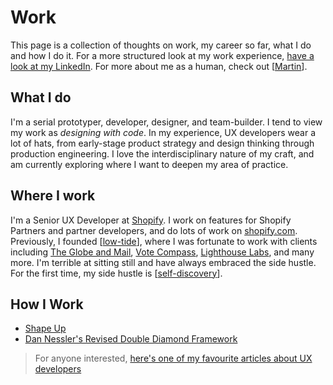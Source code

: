 # Work

This page is a collection of thoughts on work, my career so far, what I do and how I do it. For a more structured look at my work experience, [have a look at my LinkedIn](https://www.linkedin.com/in/martinlaws/). For more about me as a human, check out [[Martin]].

## What I do

I'm a serial prototyper, developer, designer, and team-builder. I tend to view my work as _designing with code_. In my experience, UX developers wear a lot of hats, from early-stage product strategy and design thinking through production engineering. I love the interdisciplinary nature of my craft, and am currently exploring where I want to deepen my area of practice.

## Where I work

I'm a Senior UX Developer at [Shopify](https://www.shopify.com). I work on features for Shopify Partners and partner developers, and do lots of work on [shopify.com](https://www.shopify.com). Previously, I founded [[low-tide]], where I was fortunate to work with clients including [The Globe and Mail](https://www.theglobeandmail.com/), [Vote Compass](https://votecompass.com/), [Lighthouse Labs](https://lighthouselabs.ca), and many more. I'm terrible at sitting still and have always embraced the side hustle. For the first time, my side hustle is [[self-discovery]].

## How I Work

- [Shape Up](https://basecamp.com/shapeup/webbook)
- [Dan Nessler's Revised Double Diamond Framework](https://uxdesign.cc/how-to-solve-problems-applying-a-uxdesign-designthinking-hcd-or-any-design-process-from-scratch-v2-aa16e2dd550b)

> For anyone interested, [here's one of my favourite articles about UX developers](http://www.disambiguity.com/what-is-a-ux-developer/)

[//begin]: # "Autogenerated link references for markdown compatibility"
[Martin]: martin.md "Martin"
[low-tide]: low-tide.md "Low Tide"
[self-discovery]: self-discovery.md "Self Discovery"
[//end]: # "Autogenerated link references"
